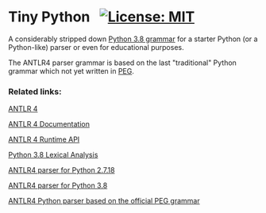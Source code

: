 # Tiny Python &nbsp; [![License: MIT](https://img.shields.io/badge/License-MIT-yellow.svg)](https://opensource.org/licenses/MIT)
A considerably stripped down [Python 3.8 grammar](https://docs.python.org/3.8/reference/grammar.html) for a starter Python (or a Python-like) parser or even for educational purposes. 

The ANTLR4 parser grammar is based on the last "traditional" Python grammar which not yet written in [PEG](https://en.wikipedia.org/wiki/Parsing_expression_grammar).


### Related links:
[ANTLR 4](https://www.antlr.org/)

[ANTLR 4 Documentation](https://github.com/antlr/antlr4/tree/master/doc)

[ANTLR 4 Runtime API](https://www.antlr.org/api/Java/)

[Python 3.8 Lexical Analysis](https://docs.python.org/3.8/reference/lexical_analysis.html)

[ANTLR4 parser for Python 2.7.18](https://github.com/RobEin/ANTLR4-parser-for-Python-2.7.18)

[ANTLR4 parser for Python 3.8](https://github.com/RobEin/ANTLR4-parser-for-Python-3.8)

[ANTLR4 Python parser based on the official PEG grammar](https://github.com/RobEin/ANTLR4-Python-parser-by-PEG)
